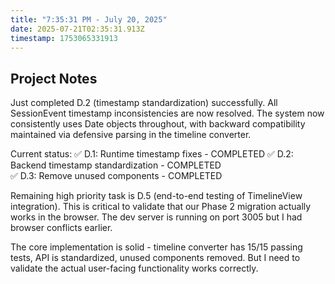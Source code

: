 ```yaml
---
title: "7:35:31 PM - July 20, 2025"
date: 2025-07-21T02:35:31.913Z
timestamp: 1753065331913
---
```


## Project Notes

Just completed D.2 (timestamp standardization) successfully. All SessionEvent timestamp inconsistencies are now resolved. The system now consistently uses Date objects throughout, with backward compatibility maintained via defensive parsing in the timeline converter.

Current status:
✅ D.1: Runtime timestamp fixes - COMPLETED
✅ D.2: Backend timestamp standardization - COMPLETED  
✅ D.3: Remove unused components - COMPLETED

Remaining high priority task is D.5 (end-to-end testing of TimelineView integration). This is critical to validate that our Phase 2 migration actually works in the browser. The dev server is running on port 3005 but I had browser conflicts earlier. 

The core implementation is solid - timeline converter has 15/15 passing tests, API is standardized, unused components removed. But I need to validate the actual user-facing functionality works correctly.
